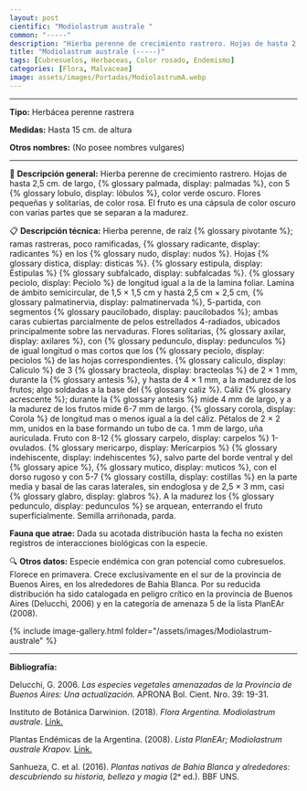 ```yaml
---
layout: post
cientific: "Modiolastrum australe "
common: "-----"
description: "Hierba perenne de crecimiento rastrero. Hojas de hasta 2,5 cm. de largo, palmadas, con 5 lóbulos, color verde oscuro. Flores pequeñas y solitarias, de color rosa. El fruto es una cápsula de color oscuro con varias partes que se separan a la madurez."
title: "Modiolastrum australe (-----)"
tags: [Cubresuelos, Herbaceas, Color rosado, Endemismo]
categories: [Flora, Malvaceae]
image: assets/images/Portadas/ModiolastrumA.webp
---
```


***

**Tipo:** Herbácea perenne rastrera

**Medidas:** Hasta 15 cm. de altura

**Otros nombres:** (No posee nombres vulgares)

***

🌱 **Descripción general:** Hierba perenne de crecimiento rastrero. Hojas de hasta 2,5 cm. de largo, {% glossary palmada, display: palmadas %}, con 5 {% glossary lobulo, display: lóbulos %}, color verde oscuro. Flores pequeñas y solitarias, de color rosa. El fruto es una cápsula de color oscuro con varias partes que se separan a la madurez.

📋 **Descripción técnica:** Hierba perenne, de raíz {% glossary pivotante %}; ramas rastreras, poco ramificadas, {% glossary radicante, display: radicantes %} en los {% glossary nudo, display: nudos %}. Hojas {% glossary distica, display: disticas %}. {% glossary estipula, display: Estipulas %} {% glossary subfalcado, display: subfalcadas %}. {% glossary peciolo, display: Peciolo %} de longitud igual a la de la lamina foliar. Lamina de ámbito semicircular, de 1,5 × 1,5 cm y hasta 2,5 cm × 2,5 cm, {% glossary palmatinervia, display: palmatinervada %}, 5-partida, con segmentos {% glossary paucilobado, display: paucilobados %}; ambas caras cubiertas parcialmente de pelos estrellados 4-radiados, ubicados principalmente sobre las nervaduras. Flores solitarias, {% glossary axilar, display: axilares %}, con {% glossary pedunculo, display: pedunculos %} de igual longitud o mas cortos que los {% glossary peciolo, display: peciolos %} de las hojas correspondientes. {% glossary caliculo, display: Caliculo %} de 3 {% glossary bracteola, display: bracteolas %} de 2 × 1 mm, durante la {% glossary antesis %}, y hasta de 4 × 1 mm, a la madurez de los frutos; algo soldadas a la base del {% glossary caliz %}. Cáliz {% glossary acrescente %}; durante la {% glossary antesis %} mide 4 mm de largo, y a la madurez de los frutos mide 6-7 mm de largo. {% glossary corola, display: Corola %} de longitud mas o menos igual a la del cáliz. Pétalos de 2 × 2 mm, unidos en la base formando un tubo de ca. 1 mm de largo, uña auriculada. Fruto con 8-12 {% glossary carpelo, display: carpelos %} 1-ovulados. {% glossary mericarpo, display: Mericarpios %} {% glossary indehiscente, display: indehiscentes %}, salvo parte del borde ventral y del {% glossary apice %}, {% glossary mutico, display: muticos %}, con el dorso rugoso y con 5-7 {% glossary costilla, display: costillas %} en la parte media y basal de las caras laterales, sin endoglosa y de 2,5 × 3 mm, casi {% glossary glabro, display: glabros %}. A la madurez los {% glossary pedunculo, display: pedunculos %} se arquean, enterrando el fruto superficialmente. Semilla arriñonada, parda.

**Fauna que atrae:** Dada su acotada distribución hasta la fecha no existen registros de interacciones biológicas con la especie. 

🔍 **Otros datos:** Especie endémica con gran potencial como cubresuelos. Florece en primavera. Crece exclusivamente en el sur de la provincia de Buenos Aires, en los alrededores de Bahía Blanca. Por su reducida distribución ha sido catalogada en peligro crítico en la provincia de Buenos Aires (Delucchi, 2006) y en la categoría de amenaza 5 de la lista PlanEAr (2008).

 {% include image-gallery.html folder="/assets/images/Modiolastrum-australe" %}

***

**Bibliografía:**

Delucchi, G. 2006. *Las especies vegetales amenazadas de la Provincia de Buenos Aires: Una actualización.* APRONA Bol. Cient. Nro. 39: 19-31.

Instituto de Botánica Darwinion. (2018). *Flora Argentina. Modiolastrum australe*. [Link.](https://buscador.floraargentina.edu.ar/species/details/15421)

Plantas Endémicas de la Argentina. (2008). *Lista PlanEAr; Modiolastrum australe Krapov.* [Link.](https://planear.uns.edu.ar/index.php?item=especie&accion=ver_ficha&id=29243)

Sanhueza, C. et al. (2016). *Plantas nativas de Bahía Blanca y alrededores: descubriendo su historia, belleza y magia* (2ᵃ ed.). BBF UNS.

